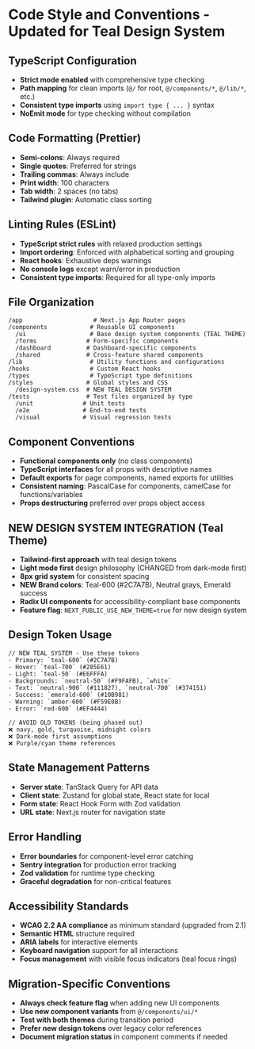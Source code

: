 # Code Style and Conventions - Updated for Teal Design System

## TypeScript Configuration

- **Strict mode enabled** with comprehensive type checking
- **Path mapping** for clean imports (`@/` for root, `@/components/*`, `@/lib/*`, etc.)
- **Consistent type imports** using `import type { ... }` syntax
- **NoEmit mode** for type checking without compilation

## Code Formatting (Prettier)

- **Semi-colons**: Always required
- **Single quotes**: Preferred for strings
- **Trailing commas**: Always include
- **Print width**: 100 characters
- **Tab width**: 2 spaces (no tabs)
- **Tailwind plugin**: Automatic class sorting

## Linting Rules (ESLint)

- **TypeScript strict rules** with relaxed production settings
- **Import ordering**: Enforced with alphabetical sorting and grouping
- **React hooks**: Exhaustive deps warnings
- **No console logs** except warn/error in production
- **Consistent type imports**: Required for all type-only imports

## File Organization

```
/app                    # Next.js App Router pages
/components            # Reusable UI components
  /ui                  # Base design system components (TEAL THEME)
  /forms              # Form-specific components
  /dashboard          # Dashboard-specific components
  /shared             # Cross-feature shared components
/lib                   # Utility functions and configurations
/hooks                 # Custom React hooks
/types                 # TypeScript type definitions
/styles               # Global styles and CSS
  /design-system.css  # NEW TEAL DESIGN SYSTEM
/tests                # Test files organized by type
  /unit              # Unit tests
  /e2e               # End-to-end tests
  /visual            # Visual regression tests
```

## Component Conventions

- **Functional components only** (no class components)
- **TypeScript interfaces** for all props with descriptive names
- **Default exports** for page components, named exports for utilities
- **Consistent naming**: PascalCase for components, camelCase for functions/variables
- **Props destructuring** preferred over props object access

## NEW DESIGN SYSTEM INTEGRATION (Teal Theme)

- **Tailwind-first approach** with teal design tokens
- **Light mode first** design philosophy (CHANGED from dark-mode first)
- **8px grid system** for consistent spacing
- **NEW Brand colors**: Teal-600 (#2C7A7B), Neutral grays, Emerald success
- **Radix UI components** for accessibility-compliant base components
- **Feature flag**: `NEXT_PUBLIC_USE_NEW_THEME=true` for new design system

## Design Token Usage

```tsx
// NEW TEAL SYSTEM - Use these tokens
- Primary: `teal-600` (#2C7A7B)
- Hover: `teal-700` (#285E61)
- Light: `teal-50` (#E6FFFA)
- Backgrounds: `neutral-50` (#F9FAFB), `white`
- Text: `neutral-900` (#111827), `neutral-700` (#374151)
- Success: `emerald-600` (#10B981)
- Warning: `amber-600` (#F59E0B)
- Error: `red-600` (#EF4444)

// AVOID OLD TOKENS (being phased out)
❌ navy, gold, turquoise, midnight colors
❌ Dark-mode first assumptions
❌ Purple/cyan theme references
```

## State Management Patterns

- **Server state**: TanStack Query for API data
- **Client state**: Zustand for global state, React state for local
- **Form state**: React Hook Form with Zod validation
- **URL state**: Next.js router for navigation state

## Error Handling

- **Error boundaries** for component-level error catching
- **Sentry integration** for production error tracking
- **Zod validation** for runtime type checking
- **Graceful degradation** for non-critical features

## Accessibility Standards

- **WCAG 2.2 AA compliance** as minimum standard (upgraded from 2.1)
- **Semantic HTML** structure required
- **ARIA labels** for interactive elements
- **Keyboard navigation** support for all interactions
- **Focus management** with visible focus indicators (teal focus rings)

## Migration-Specific Conventions

- **Always check feature flag** when adding new UI components
- **Use new component variants** from `@/components/ui/*`
- **Test with both themes** during transition period
- **Prefer new design tokens** over legacy color references
- **Document migration status** in component comments if needed

